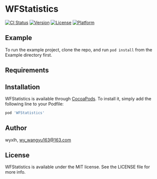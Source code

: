 # WFStatistics

[![CI Status](https://img.shields.io/travis/wyxlh/WFStatistics.svg?style=flat)](https://travis-ci.org/wyxlh/WFStatistics)
[![Version](https://img.shields.io/cocoapods/v/WFStatistics.svg?style=flat)](https://cocoapods.org/pods/WFStatistics)
[![License](https://img.shields.io/cocoapods/l/WFStatistics.svg?style=flat)](https://cocoapods.org/pods/WFStatistics)
[![Platform](https://img.shields.io/cocoapods/p/WFStatistics.svg?style=flat)](https://cocoapods.org/pods/WFStatistics)

## Example

To run the example project, clone the repo, and run `pod install` from the Example directory first.

## Requirements

## Installation

WFStatistics is available through [CocoaPods](https://cocoapods.org). To install
it, simply add the following line to your Podfile:

```ruby
pod 'WFStatistics'
```

## Author

wyxlh, wy_wangyu163@163.com

## License

WFStatistics is available under the MIT license. See the LICENSE file for more info.
